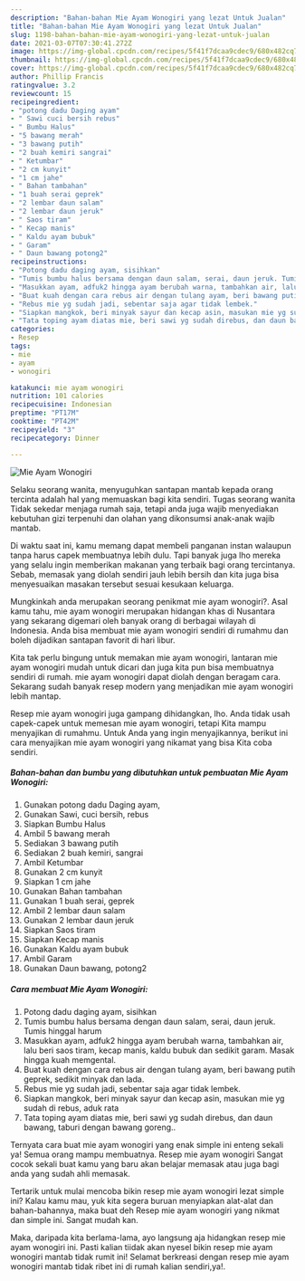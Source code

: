 ```yaml
---
description: "Bahan-bahan Mie Ayam Wonogiri yang lezat Untuk Jualan"
title: "Bahan-bahan Mie Ayam Wonogiri yang lezat Untuk Jualan"
slug: 1198-bahan-bahan-mie-ayam-wonogiri-yang-lezat-untuk-jualan
date: 2021-03-07T07:30:41.272Z
image: https://img-global.cpcdn.com/recipes/5f41f7dcaa9cdec9/680x482cq70/mie-ayam-wonogiri-foto-resep-utama.jpg
thumbnail: https://img-global.cpcdn.com/recipes/5f41f7dcaa9cdec9/680x482cq70/mie-ayam-wonogiri-foto-resep-utama.jpg
cover: https://img-global.cpcdn.com/recipes/5f41f7dcaa9cdec9/680x482cq70/mie-ayam-wonogiri-foto-resep-utama.jpg
author: Phillip Francis
ratingvalue: 3.2
reviewcount: 15
recipeingredient:
- "potong dadu Daging ayam"
- " Sawi cuci bersih rebus"
- " Bumbu Halus"
- "5 bawang merah"
- "3 bawang putih"
- "2 buah kemiri sangrai"
- " Ketumbar"
- "2 cm kunyit"
- "1 cm jahe"
- " Bahan tambahan"
- "1 buah serai geprek"
- "2 lembar daun salam"
- "2 lembar daun jeruk"
- " Saos tiram"
- " Kecap manis"
- " Kaldu ayam bubuk"
- " Garam"
- " Daun bawang potong2"
recipeinstructions:
- "Potong dadu daging ayam, sisihkan"
- "Tumis bumbu halus bersama dengan daun salam, serai, daun jeruk. Tumis hinggal harum"
- "Masukkan ayam, adfuk2 hingga ayam berubah warna, tambahkan air, lalu beri saos tiram, kecap manis, kaldu bubuk dan sedikit garam. Masak hingga kuah memgental."
- "Buat kuah dengan cara rebus air dengan tulang ayam, beri bawang putih geprek, sedikit minyak dan lada."
- "Rebus mie yg sudah jadi, sebentar saja agar tidak lembek."
- "Siapkan mangkok, beri minyak sayur dan kecap asin, masukan mie yg sudah di rebus, aduk rata"
- "Tata toping ayam diatas mie, beri sawi yg sudah direbus, dan daun bawang, taburi dengan bawang goreng.."
categories:
- Resep
tags:
- mie
- ayam
- wonogiri

katakunci: mie ayam wonogiri 
nutrition: 101 calories
recipecuisine: Indonesian
preptime: "PT17M"
cooktime: "PT42M"
recipeyield: "3"
recipecategory: Dinner

---
```



![Mie Ayam Wonogiri](https://img-global.cpcdn.com/recipes/5f41f7dcaa9cdec9/680x482cq70/mie-ayam-wonogiri-foto-resep-utama.jpg)

Selaku seorang wanita, menyuguhkan santapan mantab kepada orang tercinta adalah hal yang memuaskan bagi kita sendiri. Tugas seorang  wanita Tidak sekedar menjaga rumah saja, tetapi anda juga wajib menyediakan kebutuhan gizi terpenuhi dan olahan yang dikonsumsi anak-anak wajib mantab.

Di waktu  saat ini, kamu memang dapat membeli panganan instan walaupun tanpa harus capek membuatnya lebih dulu. Tapi banyak juga lho mereka yang selalu ingin memberikan makanan yang terbaik bagi orang tercintanya. Sebab, memasak yang diolah sendiri jauh lebih bersih dan kita juga bisa menyesuaikan masakan tersebut sesuai kesukaan keluarga. 



Mungkinkah anda merupakan seorang penikmat mie ayam wonogiri?. Asal kamu tahu, mie ayam wonogiri merupakan hidangan khas di Nusantara yang sekarang digemari oleh banyak orang di berbagai wilayah di Indonesia. Anda bisa membuat mie ayam wonogiri sendiri di rumahmu dan boleh dijadikan santapan favorit di hari libur.

Kita tak perlu bingung untuk memakan mie ayam wonogiri, lantaran mie ayam wonogiri mudah untuk dicari dan juga kita pun bisa membuatnya sendiri di rumah. mie ayam wonogiri dapat diolah dengan beragam cara. Sekarang sudah banyak resep modern yang menjadikan mie ayam wonogiri lebih mantap.

Resep mie ayam wonogiri juga gampang dihidangkan, lho. Anda tidak usah capek-capek untuk memesan mie ayam wonogiri, tetapi Kita mampu menyajikan di rumahmu. Untuk Anda yang ingin menyajikannya, berikut ini cara menyajikan mie ayam wonogiri yang nikamat yang bisa Kita coba sendiri.

<!--inarticleads1-->

##### Bahan-bahan dan bumbu yang dibutuhkan untuk pembuatan Mie Ayam Wonogiri:

1. Gunakan potong dadu Daging ayam,
1. Gunakan  Sawi, cuci bersih, rebus
1. Siapkan  Bumbu Halus
1. Ambil 5 bawang merah
1. Sediakan 3 bawang putih
1. Sediakan 2 buah kemiri, sangrai
1. Ambil  Ketumbar
1. Gunakan 2 cm kunyit
1. Siapkan 1 cm jahe
1. Gunakan  Bahan tambahan
1. Gunakan 1 buah serai, geprek
1. Ambil 2 lembar daun salam
1. Gunakan 2 lembar daun jeruk
1. Siapkan  Saos tiram
1. Siapkan  Kecap manis
1. Gunakan  Kaldu ayam bubuk
1. Ambil  Garam
1. Gunakan  Daun bawang, potong2




<!--inarticleads2-->

##### Cara membuat Mie Ayam Wonogiri:

1. Potong dadu daging ayam, sisihkan
1. Tumis bumbu halus bersama dengan daun salam, serai, daun jeruk. Tumis hinggal harum
1. Masukkan ayam, adfuk2 hingga ayam berubah warna, tambahkan air, lalu beri saos tiram, kecap manis, kaldu bubuk dan sedikit garam. Masak hingga kuah memgental.
1. Buat kuah dengan cara rebus air dengan tulang ayam, beri bawang putih geprek, sedikit minyak dan lada.
1. Rebus mie yg sudah jadi, sebentar saja agar tidak lembek.
1. Siapkan mangkok, beri minyak sayur dan kecap asin, masukan mie yg sudah di rebus, aduk rata
1. Tata toping ayam diatas mie, beri sawi yg sudah direbus, dan daun bawang, taburi dengan bawang goreng..




Ternyata cara buat mie ayam wonogiri yang enak simple ini enteng sekali ya! Semua orang mampu membuatnya. Resep mie ayam wonogiri Sangat cocok sekali buat kamu yang baru akan belajar memasak atau juga bagi anda yang sudah ahli memasak.

Tertarik untuk mulai mencoba bikin resep mie ayam wonogiri lezat simple ini? Kalau kamu mau, yuk kita segera buruan menyiapkan alat-alat dan bahan-bahannya, maka buat deh Resep mie ayam wonogiri yang nikmat dan simple ini. Sangat mudah kan. 

Maka, daripada kita berlama-lama, ayo langsung aja hidangkan resep mie ayam wonogiri ini. Pasti kalian tiidak akan nyesel bikin resep mie ayam wonogiri mantab tidak rumit ini! Selamat berkreasi dengan resep mie ayam wonogiri mantab tidak ribet ini di rumah kalian sendiri,ya!.

